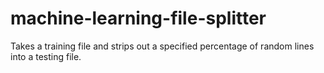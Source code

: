 machine-learning-file-splitter
==============================

Takes a training file and strips out a specified percentage of random lines into a testing file.
